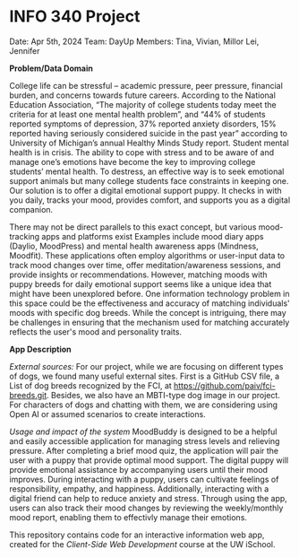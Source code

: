 # INFO 340 Project
Date: Apr 5th, 2024
Team: DayUp
Members: Tina, Vivian, Millor Lei, Jennifer

**Problem/Data Domain**

College life can be stressful – academic pressure, peer pressure, financial burden, and concerns towards future
careers. According to the National Education Association, “The majority of college students today meet the criteria for at least one mental health problem”, and “44% of students reported symptoms of depression, 37% reported anxiety disorders, 15% reported having seriously considered suicide in the past year” according to University of Michigan’s annual Healthy Minds Study report. Student mental health is in crisis. The ability to cope with stress and to be aware of and manage one’s emotions have become the key to improving college students’ mental health. To destress, an effective way is to seek emotional support animals but many college students face constraints in keeping one. Our solution is to offer a digital emotional support puppy. It checks in with you daily, tracks your mood, provides comfort, and supports you as a digital companion.

There may not be direct parallels to this exact concept, but various mood-tracking apps and platforms exist
Examples include mood diary apps (Daylio, MoodPress) and mental health awareness apps (Mindness, Moodfit). These applications often employ algorithms or user-input data to track mood changes over time, offer meditation/awareness sessions, and provide insights or recommendations. However, matching moods with puppy breeds for daily emotional support seems like a unique idea that might have been unexplored before. One information technology problem in this space could be the effectiveness and accuracy of matching individuals' moods with specific dog breeds. While the concept is intriguing, there may be challenges in ensuring that the mechanism used for matching accurately reflects the user's mood and personality traits.

**App Description**

*External sources:*
For our project, while we are focusing on different types of dogs, we found many useful external sites. First is a GitHub CSV file, a List of dog breeds recognized by the FCI, at https://github.com/paiv/fci-breeds.git. Besides, we also have an MBTI-type dog image in our project. For characters of dogs and chatting with them, we are considering using Open AI or assumed scenarios to create interactions.

*Usage and impact of the system*
MoodBuddy is designed to be a helpful and easily accessible application for managing stress levels and relieving pressure. After completing a brief mood quiz, the application will pair the user with a puppy that provide optimal mood support. The digital puppy will provide emotional assistance by accompanying users until their mood improves. During interacting with a puppy, users can cultivate feelings of responsibility, empathy, and happiness. Additionally, interacting with a digital friend can help to reduce anxiety and stress. Through using the app, users can also track their mood changes by reviewing the weekly/monthly mood report, enabling them to effectivly manage their emotions.


This repository contains code for an interactive information web app, created for the _Client-Side Web Development_ course at the UW iSchool.
